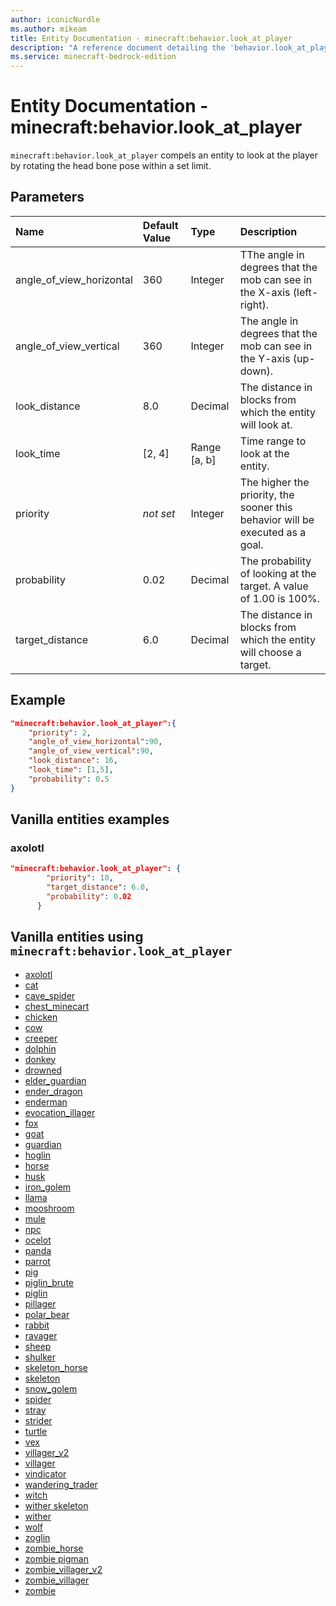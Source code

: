 ```yaml
---
author: iconicNurdle
ms.author: mikeam
title: Entity Documentation - minecraft:behavior.look_at_player
description: "A reference document detailing the 'behavior.look_at_player' entity goal"
ms.service: minecraft-bedrock-edition
---
```


# Entity Documentation - minecraft:behavior.look_at_player

`minecraft:behavior.look_at_player` compels an entity to look at the player by rotating the head bone pose within a set limit.

## Parameters

|Name |Default Value  |Type  |Description  |
|:----------|:----------|:----------|:----------|
|angle_of_view_horizontal| 360| Integer| TThe angle in degrees that the mob can see in the X-axis (left-right).|
|angle_of_view_vertical| 360| Integer| The angle in degrees that the mob can see in the Y-axis (up-down). |
|look_distance| 8.0| Decimal| The distance in blocks from which the entity will look at. |
|look_time| [2, 4]| Range [a, b]| Time range to look at the entity. |
|priority|*not set*|Integer|The higher the priority, the sooner this behavior will be executed as a goal.|
|probability| 0.02|  Decimal| The probability of looking at the target. A value of 1.00 is 100%. |
|target_distance| 6.0 | Decimal| The distance in blocks from which the entity will choose a target. |

## Example

```json
"minecraft:behavior.look_at_player":{
    "priority": 2,
    "angle_of_view_horizontal":90,
    "angle_of_view_vertical":90,
    "look_distance": 16,
    "look_time": [1,5],
    "probability": 0.5
}
```

## Vanilla entities examples

### axolotl

```json
"minecraft:behavior.look_at_player": {
        "priority": 10,
        "target_distance": 6.0,
        "probability": 0.02
      }

```

## Vanilla entities using `minecraft:behavior.look_at_player`

- [axolotl](../../../../Source/VanillaBehaviorPack_Snippets/entities/axolotl.md)
- [cat](../../../../Source/VanillaBehaviorPack_Snippets/entities/cat.md)
- [cave_spider](../../../../Source/VanillaBehaviorPack_Snippets/entities/cave_spider.md)
- [chest_minecart](../../../../Source/VanillaBehaviorPack_Snippets/entities/chest_minecart.md)
- [chicken](../../../../Source/VanillaBehaviorPack_Snippets/entities/chicken.md)
- [cow](../../../../Source/VanillaBehaviorPack_Snippets/entities/cow.md)
- [creeper](../../../../Source/VanillaBehaviorPack_Snippets/entities/creeper.md)
- [dolphin](../../../../Source/VanillaBehaviorPack_Snippets/entities/dolphin.md)
- [donkey](../../../../Source/VanillaBehaviorPack_Snippets/entities/donkey.md)
- [drowned](../../../../Source/VanillaBehaviorPack_Snippets/entities/drowned.md)
- [elder_guardian](../../../../Source/VanillaBehaviorPack_Snippets/entities/elder_guardian.md)
- [ender_dragon](../../../../Source/VanillaBehaviorPack_Snippets/entities/ender_dragon.md)
- [enderman](../../../../Source/VanillaBehaviorPack_Snippets/entities/enderman.md)
- [evocation_illager](../../../../Source/VanillaBehaviorPack_Snippets/entities/evocation_illager.md)
- [fox](../../../../Source/VanillaBehaviorPack_Snippets/entities/fox.md)
- [goat](../../../../Source/VanillaBehaviorPack_Snippets/entities/goat.md)
- [guardian](../../../../Source/VanillaBehaviorPack_Snippets/entities/guardian.md)
- [hoglin](../../../../Source/VanillaBehaviorPack_Snippets/entities/hoglin.md)
- [horse](../../../../Source/VanillaBehaviorPack_Snippets/entities/horse.md)
- [husk](../../../../Source/VanillaBehaviorPack_Snippets/entities/husk.md)
- [iron_golem](../../../../Source/VanillaBehaviorPack_Snippets/entities/iron_golem.md)
- [llama](../../../../Source/VanillaBehaviorPack_Snippets/entities/llama.md)
- [mooshroom](../../../../Source/VanillaBehaviorPack_Snippets/entities/mooshroom.md)
- [mule](../../../../Source/VanillaBehaviorPack_Snippets/entities/mule.md)
- [npc](../../../../Source/VanillaBehaviorPack_Snippets/entities/npc.md)
- [ocelot](../../../../Source/VanillaBehaviorPack_Snippets/entities/ocelot.md)
- [panda](../../../../Source/VanillaBehaviorPack_Snippets/entities/panda.md)
- [parrot](../../../../Source/VanillaBehaviorPack_Snippets/entities/parrot.md)
- [pig](../../../../Source/VanillaBehaviorPack_Snippets/entities/pig.md)
- [piglin_brute](../../../../Source/VanillaBehaviorPack_Snippets/entities/piglin_brute.md)
- [piglin](../../../../Source/VanillaBehaviorPack_Snippets/entities/piglin.md)
- [pillager](../../../../Source/VanillaBehaviorPack_Snippets/entities/pillager.md)
- [polar_bear](../../../../Source/VanillaBehaviorPack_Snippets/entities/polar_bear.md)
- [rabbit](../../../../Source/VanillaBehaviorPack_Snippets/entities/rabbit.md)
- [ravager](../../../../Source/VanillaBehaviorPack_Snippets/entities/ravager.md)
- [sheep](../../../../Source/VanillaBehaviorPack_Snippets/entities/sheep.md)
- [shulker](../../../../Source/VanillaBehaviorPack_Snippets/entities/shulker.md)
- [skeleton_horse](../../../../Source/VanillaBehaviorPack_Snippets/entities/skeleton_horse.md)
- [skeleton](../../../../Source/VanillaBehaviorPack_Snippets/entities/skeleton.md)
- [snow_golem](../../../../Source/VanillaBehaviorPack_Snippets/entities/snow_golem.md)
- [spider](../../../../Source/VanillaBehaviorPack_Snippets/entities/spider.md)
- [stray](../../../../Source/VanillaBehaviorPack_Snippets/entities/stray.md)
- [strider](../../../../Source/VanillaBehaviorPack_Snippets/entities/strider.md)
- [turtle](../../../../Source/VanillaBehaviorPack_Snippets/entities/turtle.md)
- [vex](../../../../Source/VanillaBehaviorPack_Snippets/entities/vex.md)
- [villager_v2](../../../../Source/VanillaBehaviorPack_Snippets/entities/villager_v2.md)
- [villager](../../../../Source/VanillaBehaviorPack_Snippets/entities/villager.md)
- [vindicator](../../../../Source/VanillaBehaviorPack_Snippets/entities/vindicator.md)
- [wandering_trader](../../../../Source/VanillaBehaviorPack_Snippets/entities/wandering_trader.md)
- [witch](../../../../Source/VanillaBehaviorPack_Snippets/entities/witch.md)
- [wither skeleton](../../../../Source/VanillaBehaviorPack_Snippets/entities/wither_skeleton.md)
- [wither](../../../../Source/VanillaBehaviorPack_Snippets/entities/wither.md)
- [wolf](../../../../Source/VanillaBehaviorPack_Snippets/entities/wolf.md)
- [zoglin](../../../../Source/VanillaBehaviorPack_Snippets/entities/zoglin.md)
- [zombie_horse](../../../../Source/VanillaBehaviorPack_Snippets/entities/zombie_horse.md)
- [zombie pigman](../../../../Source/VanillaBehaviorPack_Snippets/entities/zombie_pigman.md)
- [zombie_villager_v2](../../../../Source/VanillaBehaviorPack_Snippets/entities/zombie_villager_v2.md)
- [zombie_villager](../../../../Source/VanillaBehaviorPack_Snippets/entities/zombie_villager.md)
- [zombie](../../../../Source/VanillaBehaviorPack_Snippets/entities/zombie.md)
